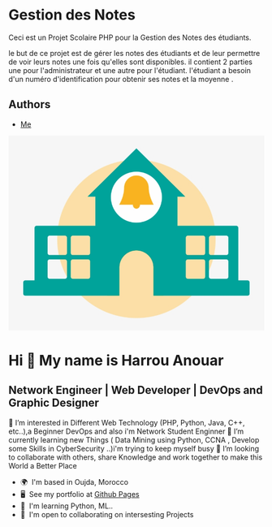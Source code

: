 
# Gestion des Notes
Ceci est un Projet Scolaire PHP pour la Gestion des Notes des étudiants.

le but de ce projet est de gérer les notes des étudiants et de leur permettre de voir leurs notes une fois qu'elles sont disponibles.
il contient 2 parties une pour l'administrateur et une autre pour l'étudiant. l'étudiant a besoin d'un numéro d'identification pour obtenir ses notes et la moyenne .


## Authors

- [Me](https://github.com/anouarharrou)


![Logo](https://github.com/anouarharrou/Gestion-des-notes/blob/main/icon.png)



Hi 👋 My name is Harrou Anouar
==============================

Network Engineer | Web Developer | DevOps and Graphic Designer
--------------------------------------------------------------

👀 I’m interested in Different Web Technology (PHP, Python, Java, C++, etc..),a Beginner DevOps and also i'm Network Student Enginner 
🌱 I’m currently learning new Things ( Data Mining using Python, CCNA , Develop some Skills in CyberSecurity ..)i'm trying to keep myself busy 
💞️ I’m looking to collaborate with others, share Knowledge and work together to make this World a Better Place

* 🌍  I'm based in Oujda, Morocco
* 🖥️  See my portfolio at [Github Pages](http://anouarharrou.github.io/)
* 🧠  I'm learning Python, ML..
* 🤝  I'm open to collaborating on intersesting Projects
